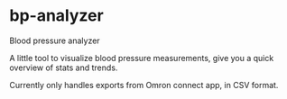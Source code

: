# bp-analyzer
Blood pressure analyzer

A little tool to visualize blood pressure measurements, give you a quick overview of stats and trends. 

Currently only handles exports from Omron connect app, in CSV format. 
